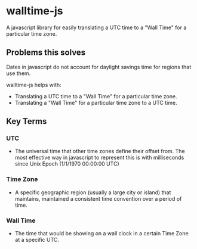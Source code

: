 walltime-js
===========

A javascript library for easily translating a UTC time to a "Wall Time" for a particular time zone.

## Problems this solves

Dates in javascript do not account for daylight savings time for regions that use them.

walltime-js helps with:

- Translating a UTC time to a "Wall Time" for a particular time zone.
- Translating a "Wall Time" for a particular time zone to a UTC time.

## Key Terms

### UTC
- The universal time that other time zones define their offset from.  The most effective way in javascript to represent this is with milliseconds since Unix Epoch (1/1/1970 00:00:00 UTC)

### Time Zone
- A specific geographic region (usually a large city or island) that maintains, maintained a consistent time convention over a period of time.

### Wall Time
- The time that would be showing on a wall clock in a certain Time Zone at a specific UTC.


